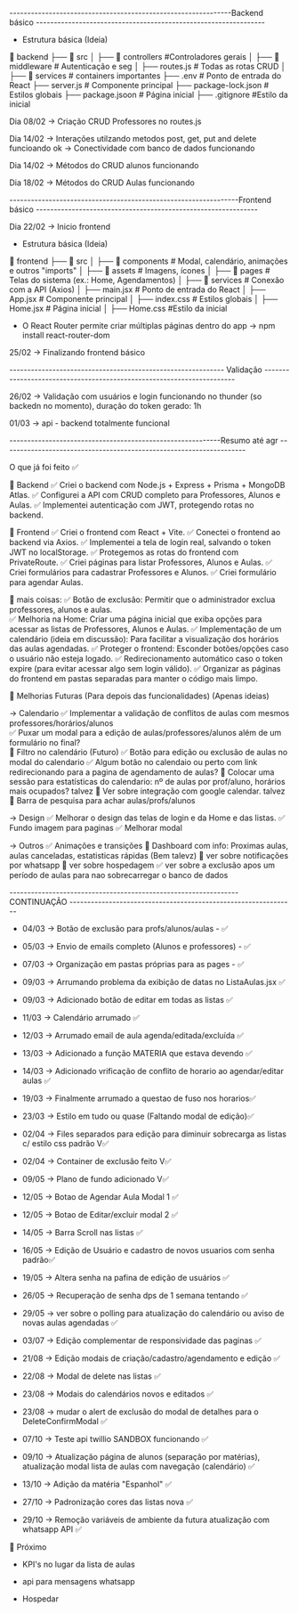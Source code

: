 

--------------------------------------------------------------Backend básico ----------------------------------------------------------------

- Estrutura básica (Ideia)

📂 backend
 ├── 📂 src
 │   ├── 📂 controllers        #Controladores gerais
 │   ├── 📂 middleware         # Autenticação e seg
 │   ├──  routes.js            # Todas as rotas CRUD
 │   ├── 📂 services           # containers importantes
 ├── .env                      # Ponto de entrada do React
 ├── server.js                 # Componente principal
 ├── package-lock.json         # Estilos globais
 ├── package.jsoon             # Página inicial
 ├── .gitignore                #Estilo da inicial 


Dia 08/02  -> Criação CRUD Professores no routes.js

Dia 14/02  ->  Interações utilzando metodos post, get, put and delete funcioando ok  -> Conectividade com banco de dados funcionando

Dia 14/02  -> Métodos do CRUD alunos funcionando 

Dia 18/02  -> Métodos do CRUD Aulas funcionando

----------------------------------------------------------------Frontend básico --------------------------------------------------------------

Dia 22/02  -> Inicio frontend

- Estrutura básica (Ideia)

📂 frontend
 ├── 📂 src
 │   ├── 📂 components   # Modal, calendário, animações e outros "imports"
 │   ├── 📂 assets       # Imagens, ícones
 │   ├── 📂 pages        # Telas do sistema (ex.: Home, Agendamentos)
 │   ├── 📂 services     # Conexão com a API (Axios)
 │   ├── main.jsx        # Ponto de entrada do React
 │   ├── App.jsx         # Componente principal
 │   ├── index.css       # Estilos globais
 │   ├── Home.jsx        # Página inicial
 │   ├── Home.css        #Estilo da inicial 


- O React Router permite criar múltiplas páginas dentro do app -> npm install react-router-dom


25/02 -> Finalizando frontend básico

------------------------------------------------------------ Validação ----------------------------------------------------------------------

26/02 -> Validação com usuários e login funcionando no thunder (so backedn no momento), duração do token gerado: 1h

01/03 ->  api - backend totalmente funcional

-----------------------------------------------------------Resumo até agr --------------------------------------------------------------------

O que já foi feito ✅

🔹 Backend
✅ Criei o backend com Node.js + Express + Prisma + MongoDB Atlas.
✅ Configurei a API com CRUD completo para Professores, Alunos e Aulas.
✅ Implementei autenticação com JWT, protegendo rotas no backend.

🔹 Frontend
✅ Criei o frontend com React + Vite.
✅ Conectei o frontend ao backend via Axios.
✅ Implementei a tela de login real, salvando o token JWT no localStorage.
✅ Protegemos as rotas do frontend com PrivateRoute.
✅ Criei páginas para listar Professores, Alunos e Aulas.
✅ Criei formulários para cadastrar Professores e Alunos.
✅ Criei formulário para agendar Aulas.


🔹 mais coisas:
✅ Botão de exclusão: Permitir que o administrador exclua professores, alunos e aulas.  
✅ Melhoria na Home: Criar uma página inicial que exiba opções para acessar as listas de Professores, Alunos e Aulas. 
✅ Implementação de um calendário (ideia em discussão): Para facilitar a visualização dos horários das aulas agendadas. 
✅ Proteger o frontend: Esconder botões/opções caso o usuário não esteja logado. 
✅ Redirecionamento automático caso o token expire (para evitar acessar algo sem login válido). 
✅ Organizar as páginas do frontend em pastas separadas para manter o código mais limpo. 



🎯 Melhorias Futuras (Para depois das funcionalidades) (Apenas ideias)

-> Calendario
✅ Implementar a validação de conflitos de aulas com mesmos professores/horários/alunos   
✅ Puxar um modal para a edição de aulas/professores/alunos além de um formulário no final?  
🎯 Filtro no calendário (Futuro)
✅ Botão para edição ou exclusão de aulas no modal do calendario 
✅ Algum botão no calendaio ou perto com link redirecionando para a pagina de agendamento de aulas? 
🔹 Colocar uma sessão para estatísticas do calendario: nº de aulas por prof/aluno, horários mais ocupados?  talvez 
🔹 Ver sobre integração com google calendar. talvez
🔹 Barra de pesquisa para achar aulas/profs/alunos

-> Design
✅ Melhorar o design das telas de login e da Home e das listas. 
✅ Fundo imagem para paginas 
✅ Melhorar modal  

-> Outros 
✅ Animações e transições 
🔹 Dashboard com info: Proximas aulas, aulas canceladas, estatisticas rápidas (Bem talevz) 
🔹 ver sobre notificações por whatsapp
🔹 ver sobre hospedagem 
✅ ver sobre a exclusão apos um período de aulas para nao sobrecarregar o banco de dados 




---------------------------------------------------------------- CONTINUAÇÃO ---------------------------------------------------------------

- 04/03 -> Botão de exclusão para profs/alunos/aulas - ✅

- 05/03 -> Envio de emails completo (Alunos e professores) - ✅

- 07/03 -> Organização em pastas próprias para as pages - ✅

- 09/03 -> Arrumando problema da exibição de datas no ListaAulas.jsx ✅

- 09/03 -> Adicionado botão de editar em todas as listas ✅

- 11/03 -> Calendário arrumado ✅

- 12/03 -> Arrumado email de aula agenda/editada/excluída ✅

- 13/03 -> Adicionado a função MATERIA que estava devendo ✅

- 14/03 -> Adicionado vrificação de conflito de horario ao agendar/editar aulas ✅

- 19/03 -> Finalmente arrumado a questao de fuso nos horarios✅

- 23/03 -> Estilo em tudo ou quase (Faltando modal de edição)✅

- 02/04 -> Files separados para edição para diminuir sobrecarga as listas c/ estilo css padrão V✅

- 02/04 -> Container de exclusão feito V✅

- 09/05 -> Plano de fundo adicionado V✅

- 12/05 -> Botao de Agendar Aula Modal 1 ✅

- 12/05 -> Botao de Editar/excluir modal 2 ✅

- 14/05 -> Barra Scroll nas listas ✅

- 16/05 -> Edição de Usuário e cadastro de novos usuarios com senha padrão✅

- 19/05 -> Altera senha na pafina de edição de usuários ✅

- 26/05 -> Recuperação de senha dps de 1 semana tentando ✅

- 29/05 -> ver sobre o polling para atualização do calendário ou aviso de novas aulas agendadas ✅

- 03/07 -> Edição complementar de responsividade das paginas ✅

- 21/08 -> Edição modais de criação/cadastro/agendamento e edição ✅

- 22/08 -> Modal de delete nas listas ✅

- 23/08 -> Modais do calendários novos e editados ✅

- 23/08 -> mudar o alert de exclusão do modal de detalhes para o DeleteConfirmModal ✅

- 07/10 -> Teste api twillio SANDBOX funcionando ✅

- 09/10 -> Atualização página de alunos (separação por matérias), atualização modal lista de aulas com navegação (calendário) ✅

- 13/10 -> Adição da matéria "Espanhol" ✅

- 27/10 -> Padronização cores das listas nova ✅

- 29/10 -> Remoção variáveis de ambiente da futura atualização com whatsapp API ✅


🔹 Próximo

- KPI's no lugar da lista de aulas 

- api para mensagens whatsapp 

- Hospedar 
